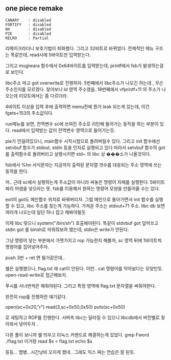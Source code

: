 one piece remake 
-----------------
```
CANARY    : disabled
FORTIFY   : disabled
NX        : disabled
PIE       : disabled
RELRO     : Partial
```
리메이크라더니 보호기법이 퇴화했다. 그리고 32비트로 바뀌었다. 
전체적인 메뉴 구조는 똑같은데, read시에 5바이트만 입력받는다. 

그리고 mugiwara 함수에서 0x64바이트를 입력받는데, printf에서 fsb가 발생하는걸로 보인다. 

libc주소 따고 got overwrite로 진행하자. 
5번째에서 libc주소가 나오긴 하는데 , 무슨 주소인지를 모르겠다. 
찾아보니 ld 영역 주소였음. 
18번째에서 vfprintf+11 의 주소가 나오는데 리모트에서는 좀 다르더라. 

4바이트 이상을 입력 후에 출력하면 menu전에 뭔가 leak 되는게 있는데,
이건 fgets+153의 주소값이다.

run메뉴를 보면, 전역변수 sc에 쓰여진 주소로 리턴해 들어가는 동작을 하는 부분이 있다. 
read에서 입력받는 값이 전역변수 영역으로 들어가는듯. 

pie가 안걸려있으니, main함수 시작시점으로 돌려버릴수 있다. 
그리고 init 함수에선 setvbuf 함수가 stdout, stdin 등을 인자로 실행되고 있다
따라서 setvbuf 함수의 got를 출력함수로 돌려버리고 실행시키면 std~ 의 libc 상 ���소가 나올것이다. 

fsb에서 %hn 서식문자는 지금까지 출력된 문자열 갯수를 대응되는 주소 영역에 쓰는 동작을 한다. 

어.. 근데 sc에서 실행하는게 주소값이 아니라 
써놓은 명령어 자체를 실행한다. 5바이트짜리 어셈을 넣으라는 뜻. 
fsb를 이용해서 원하는 명령어 모양을 만들어줄 수는 있다. 

exit의 got도 메인함수 위치로 바꿔버리자. 
그럼 메인으로 돌아가면서 init 함수를 실행할 수 있고, libc 주소를 찾는게 가능하다. 
가져온 주소는 stdout+71 주소. libc db 보면 여러개 나오는데 일단 하나 잡고 해봐야될듯 

이제 libc 땃으니 system("/bin/sh") 호출해야된다. 
똑같이 stdvbuf got 덮어쓰고 stdin got 를 binsh로 씌워줘보려 했는데, stdin은 write가 안된다. 

그냥 명령어 넣는 부분에서 가젯가지고 rop 가능한지 해볼까,
sc 영역 뒤에 1바이트씩 명령어를 집어넣어주자. 

push 3번 + ret 면 될거같은데.. 

쉘은 실행했으나, flag.txt 에 cat이 안된다. 이런..
cat 명령어를 막아놨다는 모양인듯. 
open-read-write로 접근해보자. 

푸시를 서너번씩은 해줘야된다. 
그리고 특정 영역에 flag.txt 문자열을 써줘야한다.

완전히 rop를 진행하란 얘기같다. 

open(sc+0x20,"r")
read(3,sc+0x50,0x50)
puts(sc+0x50)

로 세팅하고 ROP를 진행한다. 서버측 libc는 달라질 수 있으니 
libcdb에서 버전별로 찾아와서 넣어두자 . 

다른 풀이 보니까 쉘 띄우고 리눅스 커맨드로 해결하는게 있었다. 
grep Fword ./flag.txt
이거랑
read $s < flag.txt
echo $s

등등...
옘병...시간낭비 오지게 했네..
그래도 익스 짜는 연습은 잘 된듯. 
